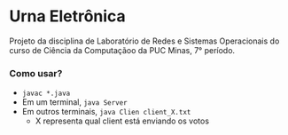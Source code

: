 # Urna Eletrônica

Projeto da disciplina de Laboratório de Redes e Sistemas Operacionais do curso de Ciência da Computaçãoo da PUC Minas, 7° período.

### Como usar?
- ```javac *.java```
- Em um terminal, ```java Server```
- Em outros terminais, ```java Clien client_X.txt ```
  - X representa qual client está enviando os votos
